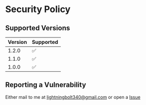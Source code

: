 # Security Policy

## Supported Versions

| Version | Supported          |
|---------| ------------------ |
| 1.2.0   | :white_check_mark: |
| 1.1.0   | :white_check_mark: |
| 1.0.0   | :white_check_mark: |

## Reporting a Vulnerability

Either mail to me at lightningbolt340@gmail.com or open a [Issue](www.github.com/FlutterMarkdownEditor/issues)